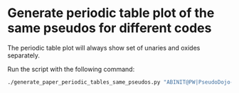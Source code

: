 # Generate periodic table plot of the same pseudos for different codes

The periodic table plot will always show set of unaries and oxides separately.

Run the script with the following command:

```bash
./generate_paper_periodic_tables_same_pseudos.py "ABINIT@PW|PseudoDojo-v0.4" "CASTEP@PW|PseudoDojo-v0.4" dojo-abinit-castep
```